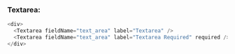 <h3>Textarea:</h3>

```js { "props": { "className": "bg-gallery" } }
<div>
  <Textarea fieldName="text_area" label="Textarea" />
  <Textarea fieldName="text_area" label="Textarea Required" required />
</div>
```

